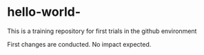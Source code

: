 # hello-world-
This is a training repository for first trials in the github environment 

First changes are conducted.
No impact expected.
